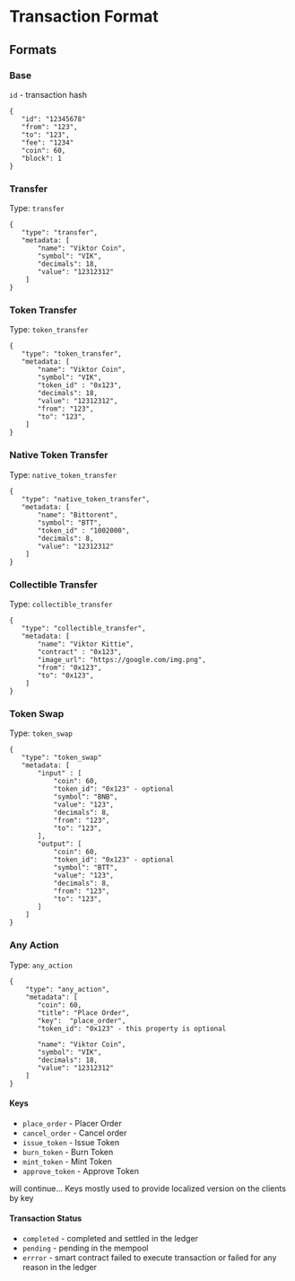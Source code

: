 # Transaction Format

## Formats

### Base

`id` - transaction hash

```
{
   "id": "12345678"
   "from": "123",
   "to": "123",
   "fee": "1234"
   "coin": 60,
   "block": 1
}

```

### Transfer

Type: `transfer`

```
{
   "type": "transfer",
   "metadata: [
       "name": "Viktor Coin",
       "symbol": "VIK",
       "decimals": 18,
       "value": "12312312"
    ]
}
```

### Token Transfer

Type: `token_transfer`

```
{
   "type": "token_transfer",
   "metadata: [
       "name": "Viktor Coin",
       "symbol": "VIK",
       "token_id" : "0x123",
       "decimals": 18,
       "value": "12312312",
       "from": "123",
       "to": "123",
    ]
}
```

### Native Token Transfer

Type: `native_token_transfer`

```
{
   "type": "native_token_transfer",
   "metadata: [
       "name": "Bittorent",
       "symbol": "BTT",
       "token_id" : "1002000",
       "decimals": 8,
       "value": "12312312"
    ]
}
```

### Collectible Transfer

Type: `collectible_transfer`

```
{
   "type": "collectible_transfer",
   "metadata: [
       "name": "Viktor Kittie",
       "contract" : "0x123",
       "image_url": "https://google.com/img.png",
       "from": "0x123",
       "to": "0x123",
    ]
}
```

### Token Swap

Type: `token_swap`

```
{
   "type": "token_swap"
   "metadata: [
       "input" : [
           "coin": 60,
           "token_id": "0x123" - optional
           "symbol": "BNB",
           "value": "123",
           "decimals": 8,
           "from": "123",
           "to": "123",
       ],
       "output": [
           "coin": 60,
           "token_id": "0x123" - optional
           "symbol": "BTT",
           "value": "123",
           "decimals": 8,
           "from": "123",
           "to": "123",
       ]
    ]
}
```

### Any Action

Type: `any_action`

```
{
    "type": "any_action",
    "metadata": [
       "coin": 60,  
       "title": "Place Order",
       "key":  "place_order",     
       "token_id": "0x123" - this property is optional

       "name": "Viktor Coin",
       "symbol": "VIK",
       "decimals": 18,
       "value": "12312312"
    ]
}
```

#### Keys

- `place_order` - Placer Order
- `cancel_order` - Cancel order
- `issue_token` - Issue Token
- `burn_token` - Burn Token
- `mint_token` - Mint Token
- `approve_token` - Approve Token

will continue... Keys mostly used to provide localized version on the clients by key

#### Transaction Status
- `completed` - completed and settled in the ledger
- `pending` - pending in the mempool
- `errror` - smart contract failed to execute transaction or failed for any reason in the ledger





